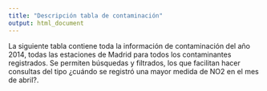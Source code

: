 ```yaml
---
title: "Descripción tabla de contaminación"
output: html_document
---
```

La siguiente tabla contiene toda la información de contaminación del año 2014, todas las estaciones de Madrid para todos los contaminantes registrados. Se permiten búsquedas y filtrados, los que facilitan hacer consultas del tipo ¿cuándo se registró una mayor medida de NO2 en el mes de abril?.
